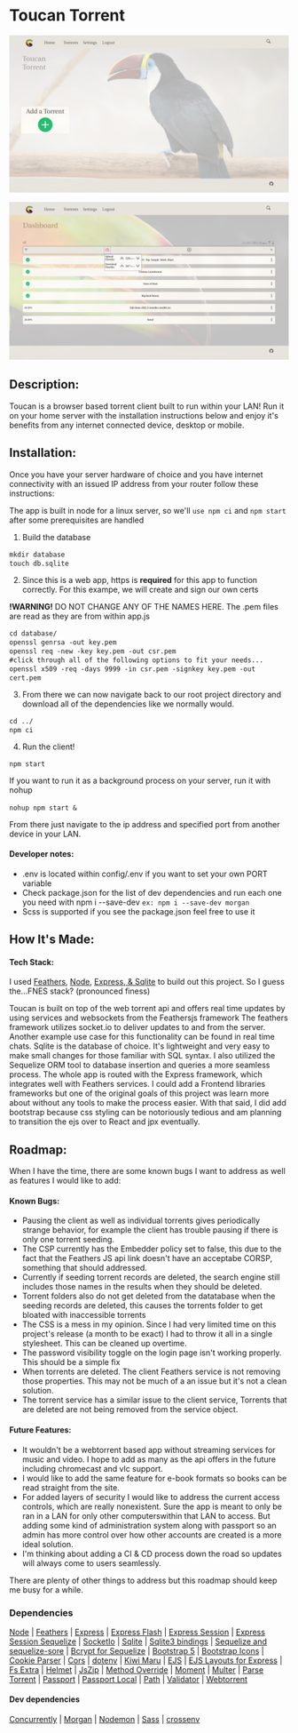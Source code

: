 # Toucan Torrent

![Home page example](./example/toucan-home.png)

![Dashboard page example](./example/toucan-dashboard.png)

## Description:

Toucan is a browser based torrent client built to run within your LAN! Run it on your home server with the installation instructions below and enjoy it's benefits from any internet connected device, desktop or mobile.

## Installation:

Once you have your server hardware of choice and you have internet connectivity with an issued IP address from your router follow these instructions:

The app is built in node for a linux server, so we'll `use npm ci` and `npm start` after some prerequisites are handled

1. Build the database

```
mkdir database
touch db.sqlite
```

2. Since this is a web app, https is **required** for this app to function correctly. For this exampe, we will create and sign our own certs

**!WARNING!**   DO NOT CHANGE ANY OF THE NAMES HERE. The .pem files are read as they are from within app.js

```
cd database/
openssl genrsa -out key.pem
openssl req -new -key key.pem -out csr.pem
#click through all of the following options to fit your needs...
openssl x509 -req -days 9999 -in csr.pem -signkey key.pem -out cert.pem
```

3. From there we can now navigate back to our root project directory and download all of the dependencies like we normally would.

```
cd ../
npm ci
```

4. Run the client!

```
npm start
```

If you want to run it as a background process on your server, run it with nohup

`nohup npm start &`

From there just navigate to the ip address and specified port from another device in your LAN.

#### Developer notes:

- .env is located within config/.env if you want to set your own PORT variable
- Check package.json for the list of dev dependencies and run each one you need with npm i --save-dev <node-module>
  `ex: npm i --save-dev morgan`
- Scss is supported if you see the package.json feel free to use it

## How It's Made:

#### Tech Stack:

I used [Feathers](https://feathersjs.com/), [Node](https://nodejs.org/en/), [Express](https://expressjs.com/),[ & Sqlite](https://www.sqlite.org/index.html) to build out this project.
So I guess the...FNES stack? (pronounced finess)

Toucan is built on top of the web torrent api and offers real time updates by using services and websockets from the Feathersjs framework
The feathers framework utilizes socket.io to deliver updates to and from the server. Another example use case for this functionality can be found in real time chats.
Sqlite is the database of choice. It's lightweight and very easy to make small changes for those familiar with SQL syntax.
I also utilized the Sequelize ORM tool to database insertion and queries a more seamless process. The whole app is routed with the Express framework, which integrates well
with Feathers services. I could add a Frontend libraries frameworks but one of the original goals of this project was learn more about without any tools
to make the process easier. With that said, I did add bootstrap because css styling can be notoriously tedious and am planning to transition the ejs over to React and jpx eventually.

## Roadmap:

When I have the time, there are some known bugs I want to address as well as features I would like to add:

#### Known Bugs:

- Pausing the client as well as individual torrents gives periodically strange behavior, for example the client has trouble pausing if there is only one torrent seeding.
- The CSP currently has the Embedder policy set to false, this due to the fact that the Feathers JS api link doesn't have an acceptabe CORSP, something that should addressed.
- Currently if seeding torrent records are deleted, the search engine still includes those names in the results when they should be deleted.
- Torrent folders also do not get deleted from the datatabase when the seeding records are deleted, this causes the torrents folder to get bloated with inaccessible torrents
- The CSS is a mess in my opinion. Since I had very limited time on this project's release (a month to be exact) I had to throw it all in a single stylesheet. This can be cleaned up overtime.
- The password visibility toggle on the login page isn't working properly. This should be a simple fix
- When torrents are deleted. The client Feathers service is not removing those properties. This may not be much of a an issue but it's not a clean solution.
- The torrent service has a similar issue to the client service, Torrents that are deleted are not being removed from the service object.

#### Future Features:

- It wouldn't be a webtorrent based app without streaming services for music and video. I hope to add as many as the api offers in the future including chromecast and vlc support.
- I would like to add the same feature for e-book formats so books can be read straight from the site.
- For added layers of security I would like to address the current access controls, which are really nonexistent. Sure the app is meant to only be ran in a LAN for only other computerswithin that LAN to access. But adding some kind of administration system along with passport so an admin has more control over how other accounts are created is a more ideal solution.
- I'm thinking about adding a CI & CD process down the road so updates will always come to users seamlessly.

There are plenty of other things to address but this roadmap should keep me busy for a while.

### Dependencies

[Node](https://nodejs.org/en/) |
[Feathers](https://feathersjs.com/) |
[Express](https://docs.feathersjs.com/api/express.html) |
[Express Flash](https://www.npmjs.com/package/express-flash) |
[Express Session](https://www.npmjs.com/package/express-session) |
[Express Session Sequelize](https://www.npmjs.com/package/express-session-sequelize) |
[SocketIo](https://docs.feathersjs.com/api/socketio.html) |
[Sqlite](https://www.sqlite.org/index.html) |
[Sqlite3 bindings](https://www.npmjs.com/package/sqlite3) | 
[Sequelize and sequelize-sore](https://www.npmjs.com/package//sequelize?activeTab=readme]) | 
[Bcrypt for Sequelize](https://www.npmjs.com/package//sequelize-bcrypt) | 
[Bootstrap 5](https://getbootstrap.com/docs/5.2/getting-started/introduction/) |
[Bootstrap Icons](https://icons.getbootstrap.com/) |
[Cookie Parser](https://www.npmjs.com/package/cookie-parser) |
[Cors](https://www.npmjs.com/package/cors) |
[dotenv](https://www.npmjs.com/package/dotenv) |
[Kiwi Maru](https://www.npmjs.com/package/@fontsource/kiwi-maru) |
[EJS](https://www.npmjs.com/package/ejs) |
[EJS Layouts for Express](https://www.npmjs.com/package/express-ejs-layouts) |
[Fs Extra](https://www.npmjs.com/package/fs-extra) |
[Helmet](https://www.npmjs.com/package/helmet) |
[JsZip](https://www.npmjs.com/package/jszip) |
[Method Override](https://www.npmjs.com/package/method-override) |
[Moment](https://www.npmjs.com/package/moment) |
[Multer](https://www.npmjs.com/package/multer) |
[Parse Torrent](https://www.npmjs.com/package/parse-torrent) |
[Passport](https://www.npmjs.com/package/passport) | 
[Passport Local](https://www.npmjs.com/package/passport-local) |
[Path](https://www.npmjs.com/package/path) |
[Validator](https://www.npmjs.com/package/validator) |
[Webtorrent](https://www.npmjs.com/package/webtorrent)

#### Dev dependencies

[Concurrently](https://www.npmjs.com/package/concurrently) |
[Morgan](https://www.npmjs.com/package/morgan) |
[Nodemon](https://www.npmjs.com/package/nodemon) |
[Sass](https://www.npmjs.com/package/scss) |
[crossenv](https://www.npmjs.com/package/cross-env)
